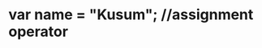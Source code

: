  <!-- Array is gaint list of numbers, strings -->

 <!-- When ever using Prompt input always comes at string -->

  #   var name = "Kusum"; //assignment operator
  

